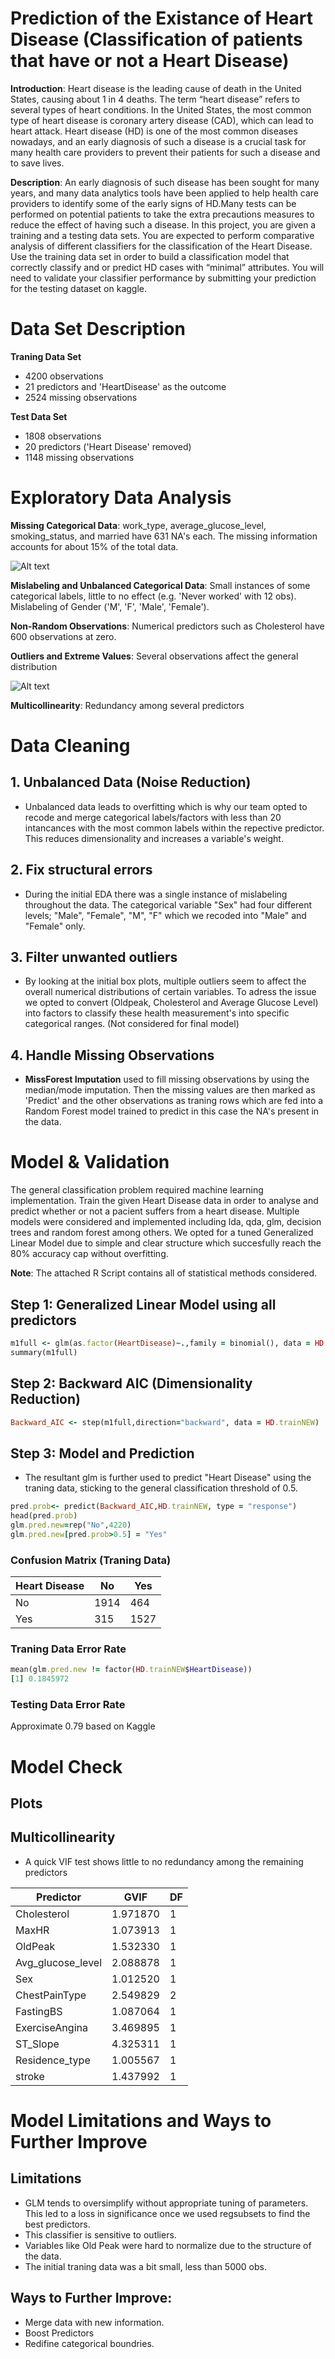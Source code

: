 # Prediction of the Existance of Heart Disease (Classification of patients that have or not a Heart Disease)

**Introduction**: Heart disease is the leading cause of death in the United States, causing about 1 in 4 deaths. The term “heart disease” refers to several types of heart conditions. In the United States, the most common type of heart disease is coronary artery disease (CAD), which can lead to heart attack. Heart disease (HD) is one of the most common diseases nowadays, and an early diagnosis of such a disease is a crucial task for many health care providers to prevent their patients for such a disease and to save lives.

**Description**: An early diagnosis of such disease has been sought for many years, and many data analytics tools have been applied to help health care providers to identify some of the early signs of HD.Many tests can be performed on potential patients to take the extra precautions measures to reduce the effect of having such a disease. In this project, you are given a training and a testing data sets. You are expected to perform comparative analysis of different classifiers for the classification of the Heart Disease. Use the training data set in order to build a classification model that correctly classify and or predict HD cases with “minimal” attributes. You will need to validate your classifier performance by submitting your prediction for the testing dataset on kaggle.

# Data Set Description

**Traning Data Set**
- 4200 observations
- 21 predictors and 'HeartDisease' as the outcome
- 2524 missing observations

**Test Data Set**

- 1808 observations
- 20 predictors ('Heart Disease' removed)
- 1148 missing observations


# Exploratory Data Analysis

**Missing Categorical Data**: work_type, average_glucose_level, smoking_status, and married have 631 NA's each. The missing information accounts for about 15% of the total data.

<img
  src="https://github.com/neflem27/Heart-Disease-Project/blob/main/HD_NA_MICE.png"
  alt="Alt text"
  title="Training Data"
  style="display: inline-block; margin: 0 auto; max-width: 300px">

**Mislabeling and Unbalanced Categorical Data**: Small instances of some categorical labels, little to no effect (e.g. 'Never worked' with 12 obs). Mislabeling of Gender ('M', 'F', 'Male', 'Female').

**Non-Random Observations**: Numerical predictors such as Cholesterol have 600 observations at zero.

**Outliers and Extreme Values**: Several observations affect the general distribution

<img
  src="https://github.com/neflem27/Heart-Disease-Project/blob/main/HD_BOX_PLOTS.png"
  alt="Alt text"
  title="Box Plots"
  style="display: inline-block; margin: 0 auto; max-width: 300px">
  
**Multicollinearity**: Redundancy among several predictors

# Data Cleaning
## 1. Unbalanced Data (Noise Reduction)

* Unbalanced data leads to overfitting which is why our team opted to recode and merge categorical labels/factors with less than 20 intancances with the most common labels within the repective predictor. This reduces dimensionality and increases a variable's weight.

## 2. Fix structural errors

* During the initial EDA there was a single instance of mislabeling throughout the data. The categorical variable "Sex" had four different levels; "Male", "Female", "M", "F" which we recoded into "Male" and "Female" only.

## 3. Filter unwanted outliers

* By looking at the initial box plots, multiple outliers seem to affect the overall numerical distributions of certain variables. To adress the issue we opted to convert (Oldpeak, Cholesterol and Average Glucose Level) into factors to classify these health measurement's into specific categorical ranges. (Not considered for final model)

## 4. Handle Missing Observations

* **MissForest Imputation** used to fill missing observations by using the median/mode imputation. Then the missing values are then marked as 'Predict' and the other observations  as traning rows which are fed into a Random Forest model trained to predict in this case the NA's present in the data. 

# Model & Validation

The general classification problem required machine learning implementation. Train the given Heart Disease data in order to analyse and predict whether or not a pacient suffers from a heart disease. Multiple models were considered and implemented including lda, qda, glm, decision trees and random forest among others. We opted for a tuned Generalized Linear Model due to simple and clear structure which succesfully reach the 80% accuracy cap without overfitting. 

**Note**: The attached R Script contains all of statistical methods considered.

## Step 1: Generalized Linear Model using all predictors

```ruby
m1full <- glm(as.factor(HeartDisease)~.,family = binomial(), data = HD.trainNEW)
summary(m1full)
```

## Step 2: Backward AIC (Dimensionality Reduction)

```ruby
Backward_AIC <- step(m1full,direction="backward", data = HD.trainNEW) 
```

## Step 3: Model and Prediction 
* The resultant glm is further used to predict "Heart Disease" using the traning data, sticking to the general classification threshold of 0.5.

```ruby
pred.prob<- predict(Backward_AIC,HD.trainNEW, type = "response")
head(pred.prob)
glm.pred.new=rep("No",4220)
glm.pred.new[pred.prob>0.5] = "Yes"
```

### Confusion Matrix (Traning Data)

| Heart Disease | No | Yes |
| ----- | ----- | -----|
| No |1914 | 464 |
| Yes | 315 | 1527 |

### Traning Data Error Rate

```ruby
mean(glm.pred.new != factor(HD.trainNEW$HeartDisease)) 
[1] 0.1845972
```

### Testing Data Error Rate

Approximate 0.79 based on Kaggle

# Model Check

## Plots

## Multicollinearity 
* A quick VIF test shows little to no redundancy among the remaining predictors

| Predictor | GVIF | DF |
| ----- | ----- | -----|
| Cholesterol |1.971870 | 1 |
| MaxHR | 1.073913   | 1 |
| OldPeak |1.532330   | 1 |
| Avg_glucose_level | 2.088878   | 1 |
| Sex |1.012520   | 1 |
| ChestPainType | 2.549829   | 2 |
| FastingBS |1.087064   | 1 |
| ExerciseAngina | 3.469895    | 1 |
| ST_Slope |4.325311   | 1 |
| Residence_type | 1.005567   | 1 |
| stroke |1.437992   | 1 |



# Model Limitations and Ways to Further Improve

## Limitations

* GLM tends to oversimplify without appropriate tuning of parameters. This led to a loss in significance once we used regsubsets to find the best predictors.
* This classifier is sensitive to outliers.
* Variables like Old Peak were hard to normalize due to the structure of the data.
* The initial traning data was a bit small, less than 5000 obs.

## Ways to Further Improve:

* Merge data with new information.
* Boost Predictors
* Redifine categorical boundries.




















